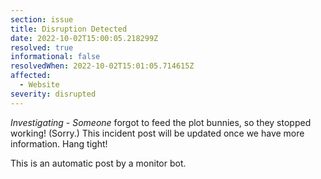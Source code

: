 ```yaml
---
section: issue
title: Disruption Detected
date: 2022-10-02T15:00:05.218299Z
resolved: true
informational: false
resolvedWhen: 2022-10-02T15:01:05.714615Z
affected:
  - Website
severity: disrupted
---
```

*Investigating* - _Someone_ forgot to feed the plot bunnies, so they stopped working! (Sorry.) This incident post will be updated once we have more information. Hang tight!

This is an automatic post by a monitor bot.
        